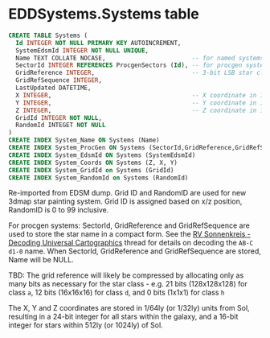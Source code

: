 # EDDSystems.Systems table

```sql
CREATE TABLE Systems (
  Id INTEGER NOT NULL PRIMARY KEY AUTOINCREMENT,
  SystemEdsmId INTEGER NOT NULL UNIQUE,
  Name TEXT COLLATE NOCASE,                        -- for named systems
  SectorId INTEGER REFERENCES ProcgenSectors (Id), -- for procgen systems
  GridReference INTEGER,                           -- 3-bit LSB star class, 21-bit MSB grid ref
  GridRefSequence INTEGER,
  LastUpdated DATETIME,
  X INTEGER,                                       -- X coordinate in 1/64ly units
  Y INTEGER,                                       -- Y coordinate in 1/64ly units
  Z INTEGER,                                       -- Z coordinate in 1/64ly units
  GridId INTEGER NOT NULL,
  RandomId INTEGET NOT NULL
)
CREATE INDEX System_Name ON Systems (Name)
CREATE INDEX System_ProcGen ON Systems (SectorId,GridReference,GridRefSequence)
CREATE INDEX System_EdsmId ON Systems (SystemEdsmId)
CREATE INDEX System_Coords ON Systems (Z, X, Y)
CREATE INDEX System_GridId on Systems (GridId)
CREATE INDEX System_RandomId on Systems (RandomId)
```

Re-imported from EDSM dump.  Grid ID and RandomID are used for new 3dmap star painting system.  Grid ID is assigned based on x/z position, RandomID is 0 to 99 inclusive.

For procgen systems: SectorId, GridReference and GridRefSequence are used to store the star name in a compact form.  See the [RV Sonnenkreis - Decoding Universal Cartographics](https://forums.frontier.co.uk/showthread.php/196297-RV-Sonnenkreis-Decoding-Universal-Cartographics) thread for details on decoding the `AB-C d1-0` name.  When SectorId, GridReference and GridRefSequence are stored, Name will be NULL.

TBD: The grid reference will likely be compressed by allocating only as many bits as necessary for the star class - e.g. 21 bits (128x128x128) for class `a`, 12 bits (16x16x16) for class `d`, and 0 bits (1x1x1) for class `h`

The X, Y and Z coordinates are stored in 1/64ly (or 1/32ly) units from Sol, resulting in a 24-bit integer for all stars within the galaxy, and a 16-bit integer for stars within 512ly (or 1024ly) of Sol.
